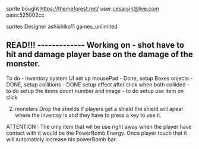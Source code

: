 sprite bought 
https://themeforest.net/
user:cesarsiri@live.com
pass:525002cc

sprites Designer
 ashishlko11
 games_unlimited


READ!!!  -------------
Working on - 
shot have to hit and damage player base on the damage of the monster.
--------------


To do - inventory system UI
 set up mousePad - Done,
 setup Boxes onjects - DONE, 
 setup collitions - DONE
 setup effect after click when both collided - to do
 setup the items count number and image - to do
 setup use item on click

2) monsters Drop the shields if players get a shield the shield will apear where the inventoy is and they have to press a key to use it.

ATTENTION : The only item that wil be use right away when the player have contact with it would be the
PowerBomb Energy. Once player touch that it will automaticly increase his powerBomb bar.